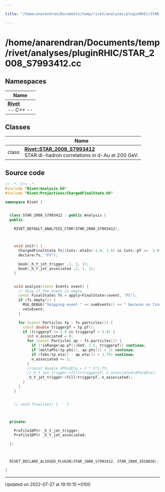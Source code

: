 ```yaml
---

title: "/home/anarendran/Documents/temp/rivet/analyses/pluginRHIC/STAR_2008_S7993412.cc"

---
```


# /home/anarendran/Documents/temp/rivet/analyses/pluginRHIC/STAR_2008_S7993412.cc



## Namespaces

| Name           |
| -------------- |
| **[Rivet](http://example.org/namespaces/namespacerivet/)** <br>-*- C++ -*-  |

## Classes

|                | Name           |
| -------------- | -------------- |
| class | **[Rivet::STAR_2008_S7993412](http://example.org/classes/classrivet_1_1star__2008__s7993412/)** <br>STAR di-hadron correlations in d-Au at 200 GeV.  |




## Source code

```cpp
// -*- C++ -*-
#include "Rivet/Analysis.hh"
#include "Rivet/Projections/ChargedFinalState.hh"

namespace Rivet {


  class STAR_2008_S7993412 : public Analysis {
  public:

    RIVET_DEFAULT_ANALYSIS_CTOR(STAR_2008_S7993412);



    void init() {
      ChargedFinalState fs((Cuts::etaIn(-1.0, 1.0) && Cuts::pT >=  1.0*GeV));
      declare(fs, "FS");

      book(_h_Y_jet_trigger ,1, 1, 1);
      book(_h_Y_jet_associated ,2, 1, 1);
    }


    void analyze(const Event& event) {
      // Skip if the event is empty
      const FinalState& fs = apply<FinalState>(event, "FS");
      if (fs.empty()) {
        MSG_DEBUG("Skipping event " << numEvents() << " because no final state found ");
        vetoEvent;
      }

      for (const Particle& tp : fs.particles()) {
        const double triggerpT = tp.pT();
        if (triggerpT >= 2.0 && triggerpT < 5.0) {
          int n_associated = 0;
          for (const Particle& ap : fs.particles()) {
            if (!inRange(ap.pT()/GeV, 1.5, triggerpT)) continue;
            if (deltaPhi(tp.phi(), ap.phi()) > 1) continue;
            if (fabs(tp.eta() - ap.eta()) > 1.75) continue;
            n_associated += 1;
          }
          //const double dPhidEta = 2 * 2*1.75;
          //_h_Y_jet_trigger->fill(triggerpT, n_associated/dPhidEta);
          _h_Y_jet_trigger->fill(triggerpT, n_associated);
        }
      }
    }


    // void finalize() {    }



  private:

    Profile1DPtr _h_Y_jet_trigger;
    Profile1DPtr _h_Y_jet_associated;

  };



  RIVET_DECLARE_ALIASED_PLUGIN(STAR_2008_S7993412, STAR_2008_I810030);

}
```


-------------------------------

Updated on 2022-07-27 at 19:10:15 +0100
